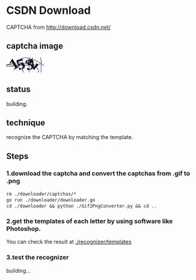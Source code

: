 # CSDN Download
CAPTCHA from http://download.csdn.net/
## captcha image
![](./jikexueyuan.png)  
## status
building.
## technique
recognize the CAPTCHA by matching the template.
## Steps
### 1.download the captcha and convert the captchas from .gif to .png
``` shell
rm ./downloader/captchas/*
go run ./downloader/downloader.go
cd ./downloader && python ./Gif2PngConverter.py && cd ..
```
### 2.get the templates of each letter by using software like Photoshop.  
You can check the result at [./recognizer/templates](./recognizer/templates)

### 3.test the recognizer
building...
